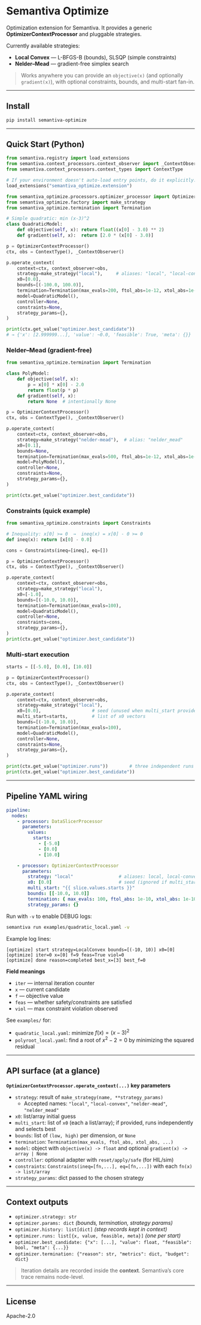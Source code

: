 # Semantiva Optimize

Optimization extension for Semantiva. It provides a generic **OptimizerContextProcessor** and pluggable strategies.

Currently available strategies:

- **Local Convex** — L-BFGS-B (bounds), SLSQP (simple constraints)
- **Nelder–Mead** — gradient-free simplex search

> Works anywhere you can provide an `objective(x)` (and optionally `gradient(x)`), with optional constraints, bounds, and multi-start fan-in.

---

## Install

```bash
pip install semantiva-optimize
```

---

## Quick Start (Python)

```python
from semantiva.registry import load_extensions
from semantiva.context_processors.context_observer import _ContextObserver
from semantiva.context_processors.context_types import ContextType

# If your environment doesn't auto-load entry points, do it explicitly:
load_extensions("semantiva_optimize.extension")

from semantiva_optimize.processors.optimizer_processor import OptimizerContextProcessor
from semantiva_optimize.factory import make_strategy
from semantiva_optimize.termination import Termination

# Simple quadratic: min (x-3)^2
class QuadraticModel:
    def objective(self, x): return float((x[0] - 3.0) ** 2)
    def gradient(self, x):  return [2.0 * (x[0] - 3.0)]

p = OptimizerContextProcessor()
ctx, obs = ContextType(), _ContextObserver()

p.operate_context(
    context=ctx, context_observer=obs,
    strategy=make_strategy("local"),     # aliases: "local", "local-convex"
    x0=[0.0],
    bounds=[(-100.0, 100.0)],
    termination=Termination(max_evals=200, ftol_abs=1e-12, xtol_abs=1e-12),
    model=QuadraticModel(),
    controller=None,
    constraints=None,
    strategy_params={},
)

print(ctx.get_value("optimizer.best_candidate"))
# → {'x': [2.999999...], 'value': ~0.0, 'feasible': True, 'meta': {}}
```

### Nelder–Mead (gradient-free)

```python
from semantiva_optimize.termination import Termination

class PolyModel:
    def objective(self, x):
        p = x[0] * x[0] - 2.0
        return float(p * p)
    def gradient(self, x):
        return None  # intentionally None

p = OptimizerContextProcessor()
ctx, obs = ContextType(), _ContextObserver()

p.operate_context(
    context=ctx, context_observer=obs,
    strategy=make_strategy("nelder-mead"),  # alias: "nelder_mead"
    x0=[0.1],
    bounds=None,
    termination=Termination(max_evals=500, ftol_abs=1e-12, xtol_abs=1e-12),
    model=PolyModel(),
    controller=None,
    constraints=None,
    strategy_params={},
)

print(ctx.get_value("optimizer.best_candidate"))
```

### Constraints (quick example)

```python
from semantiva_optimize.constraints import Constraints

# Inequality: x[0] >= 0  →  ineq(x) = x[0] - 0 >= 0
def ineq(x): return [x[0] - 0.0]

cons = Constraints(ineq=[ineq], eq=[])

p = OptimizerContextProcessor()
ctx, obs = ContextType(), _ContextObserver()

p.operate_context(
    context=ctx, context_observer=obs,
    strategy=make_strategy("local"),
    x0=[-1.0],
    bounds=[(-10.0, 10.0)],
    termination=Termination(max_evals=100),
    model=QuadraticModel(),
    controller=None,
    constraints=cons,
    strategy_params={},
)
print(ctx.get_value("optimizer.best_candidate"))
```

### Multi-start execution

```python
starts = [[-5.0], [0.0], [10.0]]

p = OptimizerContextProcessor()
ctx, obs = ContextType(), _ContextObserver()

p.operate_context(
    context=ctx, context_observer=obs,
    strategy=make_strategy("local"),
    x0=[0.0],                   # seed (unused when multi_start provided)
    multi_start=starts,         # list of x0 vectors
    bounds=[(-10.0, 10.0)],
    termination=Termination(max_evals=100),
    model=QuadraticModel(),
    controller=None,
    constraints=None,
    strategy_params={},
)

print(ctx.get_value("optimizer.runs"))        # three independent runs
print(ctx.get_value("optimizer.best_candidate"))
```

---

## Pipeline YAML wiring

```yaml
pipeline:
  nodes:
    - processor: DataSlicerProcessor
      parameters:
        values:
          starts:
            - [-5.0]
            - [0.0]
            - [10.0]

    - processor: OptimizerContextProcessor
      parameters:
        strategy: "local"                 # aliases: local, local-convex
        x0: [0.0]                         # seed (ignored if multi_start provided)
        multi_start: "{{ slice.values.starts }}"
        bounds: [[-10.0, 10.0]]
        termination: { max_evals: 100, ftol_abs: 1e-10, xtol_abs: 1e-10 }
        strategy_params: {}
```

Run with `-v` to enable DEBUG logs:

```bash
semantiva run examples/quadratic_local.yaml -v
```

Example log lines:

```
[optimize] start strategy=LocalConvex bounds=[(-10, 10)] x0=[0]
[optimize] iter=0 x=[0] f=9 feas=True viol=0
[optimize] done reason=completed best_x=[3] best_f=0
```

**Field meanings**

* `iter` — internal iteration counter
* `x` — current candidate
* `f` — objective value
* `feas` — whether safety/constraints are satisfied
* `viol` — max constraint violation observed

See `examples/` for:

* `quadratic_local.yaml`: minimize $f(x) = (x-3)^2$
* `polyroot_local.yaml`: find a root of $x^2 - 2 = 0$ by minimizing the squared residual

---

## API surface (at a glance)

**`OptimizerContextProcessor.operate_context(...)` key parameters**

* `strategy`: result of `make_strategy(name, **strategy_params)`
  * Accepted names: `"local"`, `"local-convex"`, `"nelder-mead"`, `"nelder_mead"`
* `x0`: list/array initial guess
* `multi_start`: list of `x0` (each a list/array); if provided, runs independently and selects best
* `bounds`: list of `(low, high)` per dimension, or `None`
* `termination`: `Termination(max_evals, ftol_abs, xtol_abs, ...)`
* `model`: object with `objective(x) -> float` and optional `gradient(x) -> array | None`
* `controller`: optional adapter with `reset/apply/safe` (for HIL/sim)
* `constraints`: `Constraints(ineq=[fn,...], eq=[fn,...])` with each `fn(x) -> list/array`
* `strategy_params`: dict passed to the chosen strategy

---

## Context outputs

* `optimizer.strategy: str`
* `optimizer.params: dict` *(bounds, termination, strategy params)*
* `optimizer.history: list[dict]` *(step records kept in context)*
* `optimizer.runs: list[{x, value, feasible, meta}]` *(one per start)*
* `optimizer.best_candidate: {"x": [...], "value": float, "feasible": bool, "meta": {...}}`
* `optimizer.termination: {"reason": str, "metrics": dict, "budget": dict}`

> Iteration details are recorded inside the **context**. Semantiva’s core trace remains node-level.

---

## License

Apache-2.0